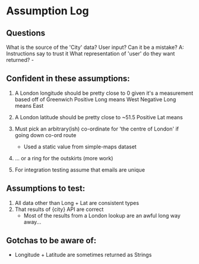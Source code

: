 # Assumption Log


## Questions

What is the source of the 'City' data? User input? Can it be a mistake? 
    A: Instructions say to trust it
What representation of 'user' do they want returned?
    - 

## Confident in these assumptions: 

1. A London longitude should be pretty close to 0 given it's a measurement based off of Greenwich 
    Positive Long means West
    Negative Long means East 
2. A London latitude should be pretty close to ~51.5
    Positive Lat means 


2. Must pick an arbitrary(ish) co-ordinate for 'the centre of London' if going down co-ord route 
   - Used a static value from simple-maps dataset 
3. ... or a ring for the outskirts (more work)
4. For integration testing assume that emails are unique


## Assumptions to test:

1. All data other than Long + Lat are consistent types 
2. That results of {city} API are correct 
   * Most of the results from a London lookup are an awful long way away... 


## Gotchas to be aware of: 

* Longitude + Latitude are sometimes returned as Strings 

